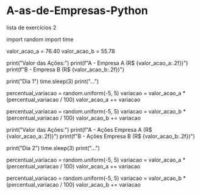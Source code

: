 # A-as-de-Empresas-Python
lista de exercícios 2

import random
import time

valor_acao_a = 76.40
valor_acao_b = 55.78

print("Valor das Ações:")
print(f"A - Empresa A (R$ {valor_acao_a:.2f})")
print(f"B - Empresa B (R$ {valor_acao_b:.2f})")

print("Dia 1")
time.sleep(3)
print("...")

percentual_variacao = random.uniform(-5, 5)
variacao = valor_acao_a * (percentual_variacao / 100)
valor_acao_a += variacao

percentual_variacao = random.uniform(-5, 5)
variacao = valor_acao_b * (percentual_variacao / 100)
valor_acao_b += variacao

print("Valor das Ações:")
print(f"A - Ações Empresa A (R$ {valor_acao_a:.2f})")
print(f"B - Ações Empresa B (R$ {valor_acao_b:.2f})")

print("Dia 2")
time.sleep(3)
print("...")

percentual_variacao = random.uniform(-5, 5)
variacao = valor_acao_a * (percentual_variacao / 100)
valor_acao_a += variacao

percentual_variacao = random.uniform(-5, 5)
variacao = valor_acao_b * (percentual_variacao / 100)
valor_acao_b += variacao
